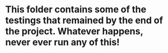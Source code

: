 # This folder contains some of the testings that remained by the end of the project. Whatever happens, never ever run any of this!
